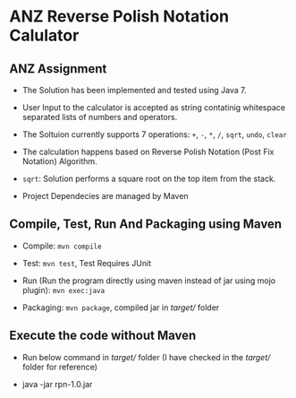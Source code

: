 # ANZ Reverse Polish Notation Calulator

## ANZ Assignment

- The Solution has been implemented and tested using Java 7.

- User Input to the calculator is accepted as string contatinig whitespace separated lists of numbers and operators. 

- The Soltuion currently supports 7 operations: `+`, `-`, `*`, `/`, `sqrt`, `undo`, `clear`

- The calculation happens based on Reverse Polish Notation (Post Fix Notation) Algorithm.
 
- `sqrt`: Solution performs a square root on the top item from the stack.

- Project Dependecies are managed by Maven

## Compile, Test, Run And Packaging using Maven 

- Compile: `mvn compile`

- Test: `mvn test`, Test Requires JUnit

- Run (Run the program directly using maven instead of jar using mojo plugin): `mvn exec:java`

- Packaging: `mvn package`, compiled jar in *target/* folder

## Execute the code without Maven

- Run below command in *target/* folder (I have checked in the *target/* folder for reference)

- java -jar rpn-1.0.jar

